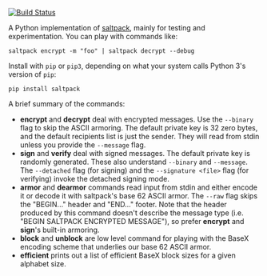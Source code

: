 [![Build Status](https://travis-ci.org/keybase/saltpack-python.svg?branch=master)](https://travis-ci.org/keybase/saltpack-python)

A Python implementation of [saltpack](https://saltpack.org/), mainly for
testing and experimentation. You can play with commands like:

```
saltpack encrypt -m "foo" | saltpack decrypt --debug
```

Install with `pip` or `pip3`, depending on what your system calls Python
3's version of `pip`:

```
pip install saltpack
```

A brief summary of the commands:

- **encrypt** and **decrypt** deal with encrypted messages. Use the
  `--binary` flag to skip the ASCII armoring. The default private key is
  32 zero bytes, and the default recipients list is just the sender.
  They will read from stdin unless you provide the `--message` flag.
- **sign** and **verify** deal with signed messages. The default private
  key is randomly generated. These also understand `--binary` and
  `--message`. The `--detached` flag (for signing) and the `--signature
  <file>` flag (for verifying) invoke the detached signing mode.
- **armor** and **dearmor** commands read input from stdin and either
  encode it or decode it with saltpack's base 62 ASCII armor. The
  `--raw` flag skips the "BEGIN..." header and "END..." footer. Note
  that the header produced by this command doesn't describe the message
  type (i.e. "BEGIN SALTPACK ENCRYPTED MESSAGE"), so prefer **encrypt**
  and **sign**'s built-in armoring.
- **block** and **unblock** are low level command for playing with the
  BaseX encoding scheme that underlies our base 62 ASCII armor.
- **efficient** prints out a list of efficient BaseX block sizes for a
  given alphabet size.

